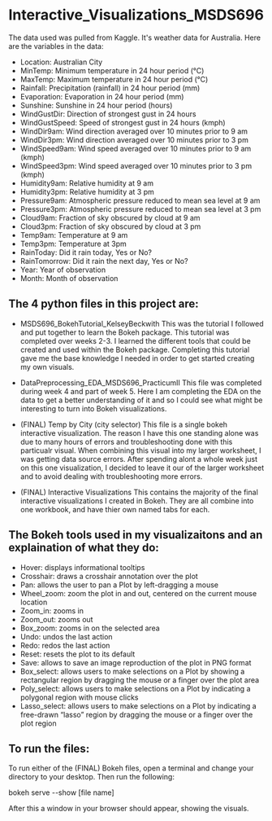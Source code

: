 # Interactive_Visualizations_MSDS696

The data used was pulled from Kaggle. It's weather data for Australia. Here are the variables in the data:
- Location: Australian City
- MinTemp: Minimum temperature in 24 hour period (°C)
- MaxTemp: Maximum temperature in 24 hour period (°C)
- Rainfall: Precipitation (rainfall) in 24 hour period (mm)
- Evaporation: Evaporation in 24 hour period (mm)
- Sunshine: Sunshine in 24 hour period (hours)
- WindGustDir: Direction of strongest gust in 24 hours
- WindGustSpeed: Speed of strongest gust in 24 hours (kmph)
- WindDir9am: Wind direction averaged over 10 minutes prior to 9 am
- WindDir3pm: Wind direction averaged over 10 minutes prior to 3 pm
- WindSpeed9am: Wind speed averaged over 10 minutes prior to 9 am (kmph)
- WindSpeed3pm: Wind speed averaged over 10 minutes prior to 3 pm (kmph)
- Humidity9am: Relative humidity at 9 am
- Humidity3pm: Relative humidity at 3 pm
- Pressure9am: Atmospheric pressure reduced to mean sea level at 9 am
- Pressure3pm: Atmospheric pressure reduced to mean sea level at 3 pm
- Cloud9am: Fraction of sky obscured by cloud at 9 am
- Cloud3pm:	Fraction of sky obscured by cloud at 3 pm
- Temp9am: Temperature at 9 am
- Temp3pm: Temperature at 3pm
- RainToday: Did it rain today, Yes or No?
- RainTomorrow: Did it rain the next day, Yes or No? 
- Year: Year of observation
- Month: Month of observation

## The 4 python files in this project are:

- MSDS696_BokehTutorial_KelseyBeckwith
This was the tutorial I followed and put together to learn the Bokeh package. This tutorial was completed over weeks 2-3. I learned the different tools that could be created and used within the Bokeh package. Completing this tutorial gave me the base knowledge I needed in order to get started creating my own visuals. 

- DataPreprocessing_EDA_MSDS696_PracticumII
This file was completed during week 4 and part of week 5. Here I am completing the EDA on the data to get a better understanding of it and so I could see what might be interesting to turn into Bokeh visualizations. 

- (FINAL) Temp by City (city selector)
This file is a single bokeh interactive visualization. The reason I have this one standing alone was due to many hours of errors and troubleshooting done with this particualr visual. When combining this visual into my larger worksheet, I was getting data source errors. After spending alont a whole week just on this one visualization, I decided to leave it our of the larger worksheet and to avoid dealing with troubleshooting more errors. 

- (FINAL) Interactive Visualizations
This contains the majority of the final interactive visualizations I created in Bokeh. They are all combine into one workbook, and have thier own named tabs for each. 

## The Bokeh tools used in my visualizaitons and an explaination of what they do:
- Hover: displays informational tooltips
- Crosshair: draws a crosshair annotation over the plot
- Pan: allows the user to pan a Plot by left-dragging a mouse
- Wheel_zoom: zoom the plot in and out, centered on the current mouse location
- Zoom_in: zooms in
- Zoom_out: zooms out
- Box_zoom: zooms in on the selected area
- Undo: undos the last action
- Redo: redos the last action
- Reset: resets the plot to its default 
- Save: allows to save an image reproduction of the plot in PNG format
- Box_select: allows users to make selections on a Plot by showing a rectangular region by dragging the mouse or a finger over the plot area
- Poly_select: allows users to make selections on a Plot by indicating a polygonal region with mouse clicks
- Lasso_select: allows users to make selections on a Plot by indicating a free-drawn “lasso” region by dragging the mouse or a finger over the plot region

## To run the files:
To run either of the (FINAL) Bokeh files, open a terminal and change your directory to your desktop. 
Then run the following:

bokeh serve --show [file name]

After this a window in your browser should appear, showing the visuals. 
